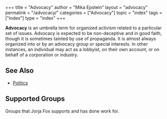 +++
title = "Advocacy"
author = "Mika Epstein"
layout = "advocacy"
permalink = "/advocacy/"
categories = ["Advocacy"]
topic = "index"
tags = ["index"]
type = "index"
+++

**Advocacy** is an umbrella term for organized activism related to a particular set of issues. Advocacy is expected to be non-deceptive and in good faith, though it is sometimes tainted by use of propaganda. It is almost always organized into or by an advocacy group or special interests. In other instances, an individual may act as a lobbyist, on their own account, or on behalf of a corporation or industry.

## See Also

* [Politics](/library/politics)

## Supported Groups

Groups that Jorja Fox supports and has done work for.
